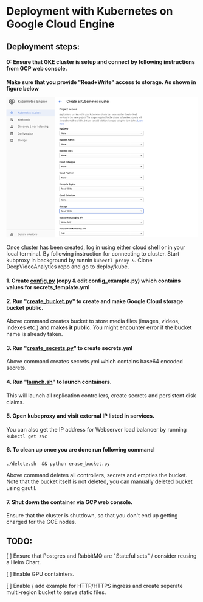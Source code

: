 Deployment with Kubernetes on Google Cloud Engine 
===

## Deployment steps:

####  0: Ensure that GKE cluster is setup and connect by following instructions from GCP web console.

**Make sure that you provide "Read+Write" access to storage. As shown in figure below**

![Permissions](figures/storage_permissions.png "permissions")

Once cluster has been created, log in using either cloud shell or in your local terminal. By following instruction
for connecting to cluster. Start kubproxy in background by runnin `kubectl proxy &`. Clone DeepVideoAnalytics 
repo and go to deploy/kube.

#### 1. Create [config.py](config_example.py) (copy & edit config_example.py) which contains values for secrets_template.yml

#### 2. Run "[create_bucket.py](create_bucket.py)" to create and make Google Cloud storage bucket public.

Above command creates bucket to store media files (images, videos, indexes etc.) and **makes it public**. You might encounter error
if the bucket name is already taken.

#### 3. Run "[create_secrets.py](create_secrets.py)" to create secrets.yml

Above command creates secrets.yml which contains base64 encoded secrets. 

#### 4. Run "[launch.sh](launch.sh)" to launch containers.

This will launch all replication controllers, create secrets and persistent disk claims.

####  5. Open kubeproxy and visit external IP listed in services.

You can also get the IP address for Webserver load balancer by running 
```kubectl get svc```

####  6. To clean up once you are done run following command

```./delete.sh  && python erase_bucket.py```

Above command deletes all controllers, secrets and empties the bucket. 
Note that the bucket itself is not deleted, you can manually deleted bucket
using gsutil.

#### 7. Shut down the container via GCP web console.

Ensure that the cluster is shutdown, so that you don't end up getting charged
for the GCE nodes. 

## TODO:    

[ ] Ensure that Postgres and RabbitMQ are "Stateful sets" / consider reusing a Helm Chart. 
   
[ ] Enable GPU containters.
     
[ ] Enable / add example for HTTP/HTTPS ingress and create seperate multi-region bucket to serve static files.   
